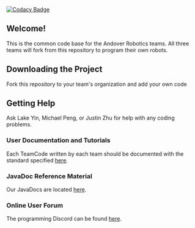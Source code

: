 [![Codacy Badge](https://api.codacy.com/project/badge/Grade/0ed9efc1a65747c9ad806a66419d4054)](https://www.codacy.com/app/michael_47/ARC-Core?utm_source=github.com&amp;utm_medium=referral&amp;utm_content=Andover-Robotics/ARC-Core&amp;utm_campaign=Badge_Grade)

## Welcome!
This is the common code base for the Andover Robotics teams. All three teams will fork from this repository to program their own robots.
## Downloading the Project
Fork this repository to your team's organization and add your own code

## Getting Help
Ask Lake Yin, Michael Peng, or Justin Zhu for help with any coding problems.

### User Documentation and Tutorials
Each TeamCode written by each team should be documented with the standard specified [here](documentation.md).

### JavaDoc Reference Material
Our JavaDocs are located [here](https://Andover-Robotics.github.io/ARC-Core).

### Online User Forum
The programming Discord can be found [here](https://discord.gg/mut9kTr).
